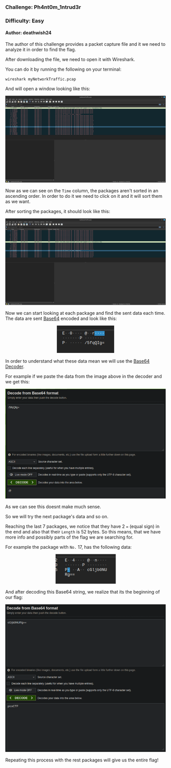 ### Challenge: Ph4nt0m_1ntrud3r
### Difficulty: Easy
#### Author: deathwish24

The author of this challenge provides a packet capture file and it we need to analyze it in order to find the flag.

After downloading the file, we need to open it with Wireshark. 

You can do it by running the following on your terminal:

```console
wireshark myNetworkTraffic.pcap
```

And will open a window looking like this:

<p align="center">
<img src="./assets/pcap1.png"/>
</p>

Now as we can see on the `Time` column, the packages aren't sorted in an ascending order. In order to do it we need to click on it and it will sort them as we want. 

After sorting the packages, it should look like this:

<p align="center">
<img src="./assets/pcap2.png"/>
</p>

Now we can start looking at each package and find the sent data each time. The data are sent [Base64](https://en.wikipedia.org/wiki/Base64) encoded and look like this:

<p align="center">
<img src="./assets/pcap3.png"/>
</p>

In order to understand what these data mean we will use the [Base64 Decoder](https://www.base64decode.org/).

For example if we paste the data from the image above in the decoder and we get this:


<p align="center">
<img src="./assets/pcap4.png"/>
</p>

As we can see this doesnt make much sense.

So we will try the next package's data and so on.

Reaching the last 7 packages, we notice that they have 2 `=` (equal sign) in the end and also that their `Length` is 52 bytes. So this means, that we have more info and possibly parts of the flag we are searching for.

For example the package with `No.` 17, has the following data:

<p align="center">
<img src="./assets/pcap5.png"/>
</p>

And after decoding this Base64 string, we realize that its the beginning of our flag:

<p align="center">
<img src="./assets/pcap6.png"/>
</p>

Repeating this process with the rest packages will give us the entire flag!
